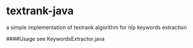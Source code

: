 # textrank-java
a simple implementation of textrank algorithm for nlp keywords extraction

####Usage
see KeywordsExtractor.java
